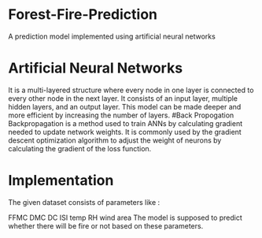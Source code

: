 # Forest-Fire-Prediction
A prediction model implemented using artificial neural networks 
# Artificial Neural Networks
It is a multi-layered structure where every node in one layer is connected to every other node in the next layer. It consists of an input layer, multiple hidden layers, and an output layer. This model can be made deeper and more efficient by increasing the number of layers.
#Back Propogation
Backpropagation is a method used to train ANNs by calculating gradient needed to update network weights. It is commonly used by the gradient descent optimization algorithm to adjust the weight of neurons by calculating the gradient of the loss function.
# Implementation
The given dataset consists of parameters like :

FFMC
DMC
DC
ISI
temp
RH
wind
area
The model is supposed to predict whether there will be fire or not based on these parameters.
